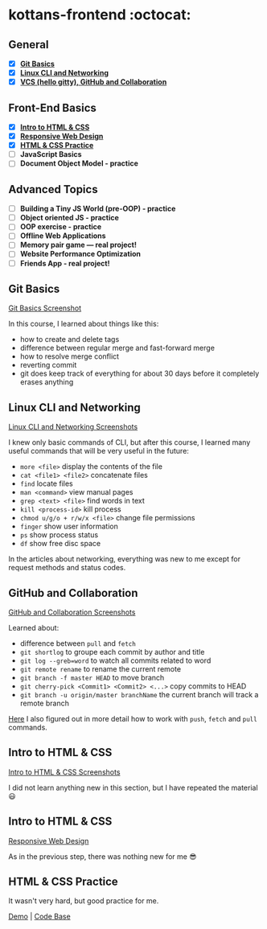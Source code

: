 # kottans-frontend :octocat:

## General
- [x] [**Git Basics**](#git_basics)
- [x] [**Linux CLI and Networking**](#linux_cli)
- [x] [**VCS (hello gitty), GitHub and Collaboration**](#git_collab)
## Front-End Basics
- [x] [**Intro to HTML & CSS**](#html_css)
- [x] [**Responsive Web Design**](#responsive)
- [x] [**HTML & CSS Practice**](#html_css_task)
- [ ] **JavaScript Basics**
- [ ] **Document Object Model - practice**
## Advanced Topics
- [ ] **Building a Tiny JS World (pre-OOP) - practice**
- [ ] **Object oriented JS - practice**
- [ ] **OOP exercise - practice**
- [ ] **Offline Web Applications**
- [ ] **Memory pair game — real project!**
- [ ] **Website Performance Optimization**
- [ ] **Friends App - real project!**

## <a name='git_basics'>Git Basics</a>

[Git Basics Screenshot](git_basics/git_basics.png)

In this course, I learned about things like this:   
- how to create and delete tags   
- difference between regular merge and fast-forward merge    
- how to resolve merge conflict   
- reverting commit    
- git does keep track of everything for about 30 days before it completely erases anything

## <a name='linux_cli'>Linux CLI and Networking</a>

[Linux CLI and Networking Screenshots](task_linux_cli)

I knew only basic commands of CLI, but after this course, I learned many useful commands that will be very useful in the future:

- `more <file>` display the contents of the file
- `cat <file1> <file2>` concatenate files
- `find` locate files
- `man <command>` view manual pages
- `grep <text> <file>` find words in text
- `kill <process-id>` kill process
- `chmod u/g/o + r/w/x <file>` change file permissions
- `finger` show user information
- `ps` show process status
- `df` show free disc space

In the articles about networking, everything was new to me except for request methods and status codes.

## <a name='git_collab'>GitHub and Collaboration</a>

[GitHub and Collaboration Screenshots](git_collaboration)

Learned about:
- difference between `pull` and `fetch`
- `git shortlog` to groupe each commit by author and title
- `git log --greb=word` to watch all commits related to word
- `git remote rename` to rename the current remote
- `git branch -f master HEAD` to move branch
- `git cherry-pick <Commit1> <Commit2> <...>` copy commits to HEAD
- `git branch -u origin/master branchName` the current branch will track a remote branch


[Here](https://learngitbranching.js.org) I also figured out in more detail how to work with `push`, `fetch` and `pull` commands.

## <a name='html_css'>Intro to HTML & CSS</a>

[Intro to HTML & CSS Screenshots](html_css_intro)

I did not learn anything new in this section, but I  have repeated the material :smiley:

## <a name='responsive'>Intro to HTML & CSS</a>

[Responsive Web Design](responsive_web_design)

As in the previous step, there was nothing new for me :sunglasses:

## <a name='html_css_task'>HTML & CSS Practice</a>

It wasn't very hard, but good practice for me.

[Demo](https://youhymuk.github.io/html-css-popup/) | [Code Base](https://github.com/youhymuk/html-css-popup)